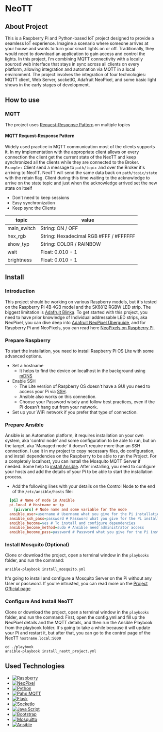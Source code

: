 # NeoTT

## About Project
This is a Raspberry Pi and Python-based IoT project designed to provide a seamless IoT experience.
Imagine a scenario where someone arrives at your house and wants to turn your smart lights on or off. Traditionally, they would need to download an application to gain access and control the lights. In this project, I'm combining MQTT connectivity with a locally sourced web interface that stays in sync across all clients on every platform, allowing integration and automation via MQTT in a local environment.
The project involves the integration of four technologies: MQTT client, Web Server, socketIO, Adafruit NeoPixel, and some basic light shows in the early stages of development.

## How to use

### MQTT
The project uses [Request-Response Pattern][RRPattern-url] on multiple topics

#### MQTT Request-Response Pattern
Widely used practice in MQTT communication most of the clients supports it.
In my implementation with the appropriate client allows on every connection the client get the current state of the NeoTT and keep synchronized all the clients while they are connected to the Broker.  
`Example:` Client send a message to `path/topic` and over the Broker it's arriving to NeoTT. NeoTT will send the same data back on `path/topic/state` with the retain flag. Client during this time waiting to the acknowledge to arrive on the state topic and just when the acknowledge arrived set the new state on itself
- Don't need to keep sessions  
- Easy synchronization 
- Keep sync the Clients

| topic | value |
|---|---|
| main_switch | String: ON / OFF |
| hex_rgb | String: Hexadecimal RGB #FFF / #FFFFFF |
| show_typ | String: COLOR / RAINBOW |
| wait | Float: 0.010 - 1 |
| brightness | Float: 0.010 - 1 |

## Install

### Introduction
This project should be working on various Raspberry models, but it's tested on the Raspberry Pi 4B 4GB model and the SK6812 RGBW LED strip. The biggest limitation is [Adafruit Blinka][AdafruitBlinka-url]. To get started with this project, you need to have prior knowledge of Individual addressable LED strips, aka NeoPixel, you can dive deep into [Adafruit NeoPixel Überguide][AdafruitNeoPixelÜberguide-url], and for Raspberry Pi and NeoPixels, you can read here [NeoPixels on Raspberry Pi][NeoPixelsOnRaspberryPi-url].

### Prepare Raspberry
To start the installation, you need to install Raspberry Pi OS Lite with some advanced options.
- Set a hostname
  - It helps to find the device on localhost in the background using [mDNS][mDNS-url]
- Enable SSH
  - The Lite version of Raspberry OS doesn't have a GUI you need to access your Pi via [SSH][SSH-url].
  - Ansible also works on this connection.
  - Choose your Password wisely and follow best practices, even if the Pi doesn't hang out from your network.
- Set up your WiFi network if you prefer that type of connection.
### Prepare Ansible
Ansible is an Automation platform, it requires installation on your own system, aka 'control node' and some configuration to be able to run, but on the target, aka 'Managed node' it doesn't require more than an SSH connection. I use it in my project to copy necessary files, do configuration, and install dependencies on the Raspberry to be able to run the Project. For a completely localhost, you can install the Mosquito MQTT Server if needed.
Some help to [install Ansible][InstallAnsible-url]. After installing, you need to configure your hosts and add the details of your Pi to be able to start the installation process.
- Add the following lines with your details on the Control Node to the end of the `/etc/ansible/hosts` file:
```ini
  [pi] # Name of node in Ansible
  pi.local # Hostname or ip 
    [pi:vars] # Node name and some variable for the node 
  ansible_user=username # Username what you give for the Pi installation
  ansible_ssh_pass=password # Password what you give for the Pi installation
  ansible_become=yes # To install and configure dependencies 
  ansible_become_method=sudo # Ansible need administrator access 
  ansible_become_pass=password # Password what you give for the Pi installation
```
 
### Install Mosquito (Optional)
Clone or download the project, open a terminal window in the `playbooks` folder, and run the command:
```
ansible-playbook install_mosquito.yml
```
It's going to install and configure a Mosquito Server on the Pi without any User or password. If you're intrusted, you can read more on the [Project Official page][MosquittoAuthenticaton-url]

### Configure And Install NeoTT
Clone or download the project, open a terminal window in the `playbooks` folder, and run the command:
First, open the config.yml and fill up the NeoPixel details and the MQTT details, and then run the Ansible Playbook from the playbook folder. It's going to take a while because it will update your Pi and restart it, but after that, you can go to the control page of the NeoTT `hostname.local:5000`
```
cd ./playbook
ansible-playbook install_neott_project.yml 
```
## Used Technologies

- [![Raspberry][Raspberry-badge]][Raspberry-url]
- [![NeoPixel][NeoPixel-badge]][NeoPixel-url]
- [![Python][Python-badge]][Python-url]
- [![Paho MQTT][PahoMQTT-badge]][PahoMQTT-url]
- [![Flask][Flask-badge]][Flask-url]
- [![SocketIo][SocketIo-badge]][SocketIo-url]
- [![Java Script][JavaScript-badge]][JavaScript-url]
- [![Bootstrap][Bootstrap-badge]][Bootstrap-url]
- [![Mosquitto][Mosquitto-badge]][Mosquitto-url]
- [![Ansible][Ansible-badge]][Ansible-url]


<!-- Badge links -->
[Raspberry-badge]: https://img.shields.io/badge/Raspberry%20Pi-black?style=for-the-badge&logo=Raspberry%20Pi&logoColor=white
[NeoPixel-badge]: https://img.shields.io/badge/NeoPixel-black?style=for-the-badge&logo=adafruit&logoColor=white
[Python-badge]: https://img.shields.io/badge/Python-black?style=for-the-badge&logo=python&logoColor=white 
[PahoMQTT-badge]: https://img.shields.io/badge/Paho%20MQTT-black?style=for-the-badge&logo=mqtt&logoColor=white
[Flask-badge]: https://img.shields.io/badge/Flask-black?style=for-the-badge&logo=flask&logoColor=white
[SocketIo-badge]: https://img.shields.io/badge/Socket.io-010101?&style=for-the-badge&logo=Socket.io&logoColor=white
[JavaScript-badge]: https://img.shields.io/badge/Vanilla%20Js-black?style=for-the-badge&logo=javascript&logoColor=white
[Bootstrap-badge]: https://img.shields.io/badge/bootstrap-black?style=for-the-badge&logo=bootstrap&logoColor=white
[Mosquitto-badge]: https://img.shields.io/badge/Mosquitto-black?style=for-the-badge&logo=eclipsemosquitto&logoColor=white
[Ansible-badge]: https://img.shields.io/badge/Ansible-black?style=for-the-badge&logo=ansible&logoColor=white

<!-- Project url -->
[Raspberry-url]: https://www.raspberrypi.com/
[NeoPixel-url]: https://learn.adafruit.com/neopixels-on-raspberry-pi/overview
[Python-url]: https://www.python.org/
[PahoMQTT-url]: https://eclipse.dev/paho/
[Flask-url]: https://flask.palletsprojects.com/en/2.3.x/
[SocketIo-url]: https://flask-socketio.readthedocs.io/en/latest/
[JavaScript-url]: https://developer.mozilla.org/en-US/docs/Web/JavaScript
[Bootstrap-url]: https://getbootstrap.com/
[Mosquitto-url]: https://mosquitto.org/
[Ansible-url]: https://www.ansible.com/

<!-- Background materials -->
[RRPattern-url]:https://www.hivemq.com/blog/mqtt5-essentials-part9-request-response-pattern/
[AdafruitBlinka-url]:https://learn.adafruit.com/circuitpython-on-raspberrypi-linux/installing-circuitpython-on-raspberry-pi
[AdafruitNeoPixelÜberguide-url]:https://learn.adafruit.com/adafruit-neopixel-uberguide
[NeoPixelsOnRaspberryPi-url]:https://learn.adafruit.com/neopixels-on-raspberry-pi/overview
[mDNS-URL]:https://en.wikipedia.org/wiki/Multicast_DNS
[SSH-url]:https://en.wikipedia.org/wiki/Secure_Shell
[InstallAnsible-url]:https://docs.ansible.com/ansible/latest/installation_guide/index.html
[MosquittoAuthenticaton-url]:https://mosquitto.org/documentation/authentication-methods/
